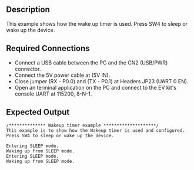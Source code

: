 ## Description

This example shows how the wake up timer is used. Press SW4 to sleep or wake up the device.

## Required Connections

-   Connect a USB cable between the PC and the CN2 (USB/PWR) connector.
-   Connect the 5V power cable at (5V IN).
-   Close jumper (RX - P0.0) and (TX - P0.1) at Headers JP23 (UART 0 EN).
-   Open an terminal application on the PC and connect to the EV kit's console UART at 115200, 8-N-1.

## Expected Output

```
/************** Wakeup timer example ********************/
This example is to show how the Wakeup timer is used and configured.
Press SW4 to sleep or wake up the device.

Entering SLEEP mode.
Waking up from SLEEP mode.
Entering SLEEP mode.
Waking up from SLEEP mode.

```

